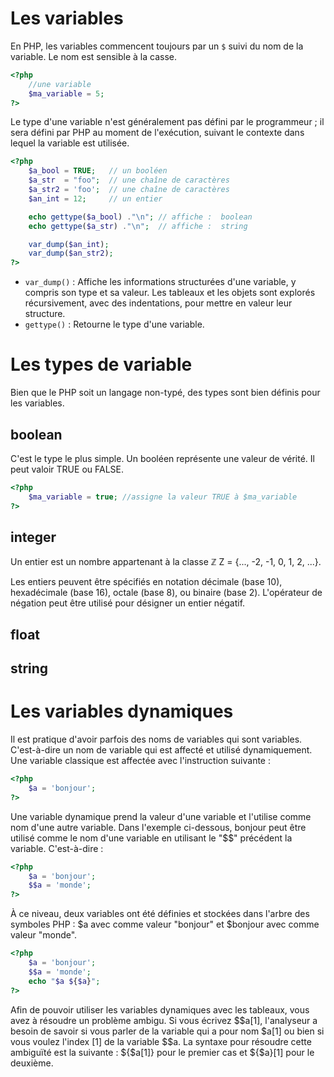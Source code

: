 # Les variables

En PHP, les variables commencent toujours par un `$` suivi du nom de la variable. Le nom est sensible à la casse.

```php
<?php
	//une variable
	$ma_variable = 5;
?>
``` 

Le type d'une variable n'est généralement pas défini par le programmeur ; il sera défini par PHP au moment de l'exécution, suivant le contexte dans lequel la variable est utilisée.

```php runnable
<?php
	$a_bool = TRUE;   // un booléen
	$a_str  = "foo";  // une chaîne de caractères
	$a_str2 = 'foo';  // une chaîne de caractères
	$an_int = 12;     // un entier

	echo gettype($a_bool) ."\n"; // affiche :  boolean
	echo gettype($a_str) ."\n";  // affiche :  string

	var_dump($an_int);
	var_dump($an_str2);
?>
```

- `var_dump()` : Affiche les informations structurées d'une variable, y compris son type et sa valeur. Les tableaux et les objets sont explorés récursivement, avec des indentations, pour mettre en valeur leur structure.
- `gettype()` : Retourne le type d'une variable.

# Les types de variable
Bien que le PHP soit un langage non-typé, des types sont bien définis pour les variables.

## boolean
C'est le type le plus simple. Un booléen représente une valeur de vérité. Il peut valoir TRUE ou FALSE.
```php
<?php
	$ma_variable = true; //assigne la valeur TRUE à $ma_variable
?>
```

## integer
Un entier est un nombre appartenant à la classe $`\mathbb{Z}`$ Z = {..., -2, -1, 0, 1, 2, ...}.

Les entiers peuvent être spécifiés en notation décimale (base 10), hexadécimale (base 16), octale (base 8), ou binaire (base 2). L'opérateur de négation peut être utilisé pour désigner un entier négatif.

## float

## string

# Les variables dynamiques

Il est pratique d'avoir parfois des noms de variables qui sont variables. C'est-à-dire un nom de variable qui est affecté et utilisé dynamiquement. Une variable classique est affectée avec l'instruction suivante :
```php
<?php
	$a = 'bonjour';
?>
``` 

Une variable dynamique prend la valeur d'une variable et l'utilise comme nom d'une autre variable. Dans l'exemple ci-dessous, bonjour peut être utilisé comme le nom d'une variable en utilisant le "$$" précédent la variable. C'est-à-dire :
```php
<?php
	$a = 'bonjour';
	$$a = 'monde';
?>
``` 
À ce niveau, deux variables ont été définies et stockées dans l'arbre des symboles PHP : $a avec comme valeur "bonjour" et $bonjour avec comme valeur "monde".

```php runnable
<?php
	$a = 'bonjour';
	$$a = 'monde';
	echo "$a ${$a}";
?>
``` 
Afin de pouvoir utiliser les variables dynamiques avec les tableaux, vous avez à résoudre un problème ambigu. Si vous écrivez $$a[1], l'analyseur a besoin de savoir si vous parler de la variable qui a pour nom $a[1] ou bien si vous voulez l'index [1] de la variable $$a. La syntaxe pour résoudre cette ambiguïté est la suivante : ${$a[1]} pour le premier cas et ${$a}[1] pour le deuxième.
